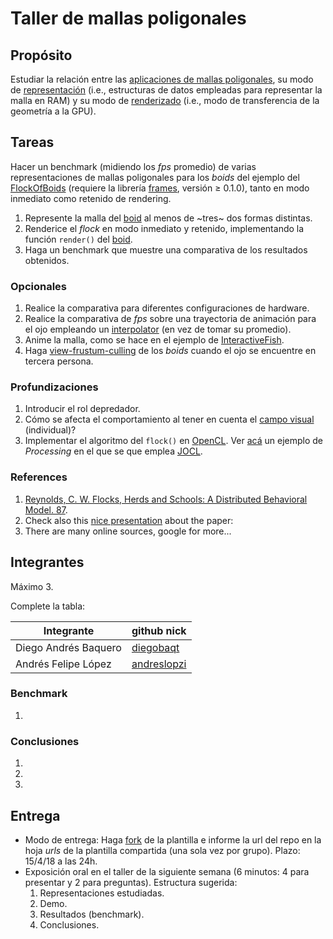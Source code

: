 # Taller de mallas poligonales

## Propósito

Estudiar la relación entre las [aplicaciones de mallas poligonales](https://github.com/VisualComputing/representation), su modo de [representación](https://en.wikipedia.org/wiki/Polygon_mesh) (i.e., estructuras de datos empleadas para representar la malla en RAM) y su modo de [renderizado](https://processing.org/tutorials/pshape/) (i.e., modo de transferencia de la geometría a la GPU).

## Tareas

Hacer un benchmark (midiendo los *fps* promedio) de varias representaciones de mallas poligonales para los _boids_ del ejemplo del [FlockOfBoids](https://github.com/VisualComputing/framesjs/tree/processing/examples/Advanced/FlockOfBoids) (requiere la librería [frames](https://github.com/VisualComputing/framesjs/releases), versión ≥ 0.1.0), tanto en modo inmediato como retenido de rendering.

1. Represente la malla del [boid](https://github.com/VisualComputing/framesjs/blob/processing/examples/Advanced/FlockOfBoids/Boid.pde) al menos de ~tres~ dos formas distintas.
2. Renderice el _flock_ en modo inmediato y retenido, implementando la función ```render()``` del [boid](https://github.com/VisualComputing/framesjs/blob/processing/examples/Advanced/FlockOfBoids/Boid.pde).
3. Haga un benchmark que muestre una comparativa de los resultados obtenidos.

### Opcionales

1. Realice la comparativa para diferentes configuraciones de hardware.
2. Realice la comparativa de *fps* sobre una trayectoria de animación para el ojo empleando un [interpolator](https://github.com/VisualComputing/framesjs/tree/processing/examples/Basics/B8_Interpolation2) (en vez de tomar su promedio).
3. Anime la malla, como se hace en el ejemplo de [InteractiveFish](https://github.com/VisualComputing/framesjs/tree/processing/examples/ik/InteractiveFish).
4. Haga [view-frustum-culling](https://github.com/VisualComputing/framesjs/tree/processing/examples/Demos/ViewFrustumCulling) de los _boids_ cuando el ojo se encuentre en tercera persona.

### Profundizaciones

1. Introducir el rol depredador.
2. Cómo se afecta el comportamiento al tener en cuenta el [campo visual](https://es.wikipedia.org/wiki/Campo_visual) (individual)?
3. Implementar el algoritmo del ```flock()``` en [OpenCL](https://en.wikipedia.org/wiki/OpenCL). Ver [acá](https://www.youtube.com/watch?v=4NU37rPOAsk) un ejemplo de *Processing* en el que se que emplea [JOCL](http://www.jocl.org/).

### References

1. [Reynolds, C. W. Flocks, Herds and Schools: A Distributed Behavioral Model. 87](http://www.cs.toronto.edu/~dt/siggraph97-course/cwr87/).
2. Check also this [nice presentation](https://pdfs.semanticscholar.org/73b1/5c60672971c44ef6304a39af19dc963cd0af.pdf) about the paper:
3. There are many online sources, google for more...

## Integrantes

Máximo 3.

Complete la tabla:

|       Integrante         | github nick                                              |
|--------------------------|----------------------------------------------------------|
| Diego Andrés Baquero     | [diegobaqt](https://github.com/diegobaqt)                |
| Andrés Felipe López      | [andreslopzi](https://github.com/andreslopzi)            |

### Benchmark

1.

### Conclusiones

1. 
2. 
3. 

## Entrega

* Modo de entrega: Haga [fork](https://help.github.com/articles/fork-a-repo/) de la plantilla e informe la url del repo en la hoja *urls* de la plantilla compartida (una sola vez por grupo). Plazo: 15/4/18 a las 24h.
* Exposición oral en el taller de la siguiente semana (6 minutos: 4 para presentar y 2 para preguntas). Estructura sugerida:
  1. Representaciones estudiadas.
  2. Demo.
  3. Resultados (benchmark).
  4. Conclusiones.
